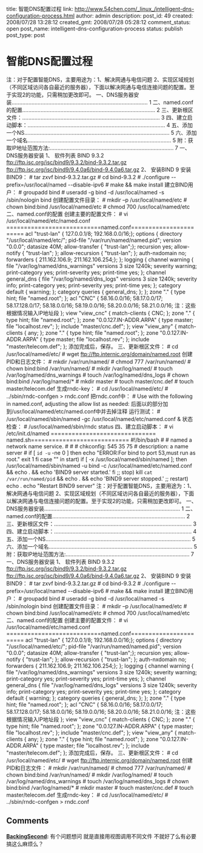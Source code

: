 title: 智能DNS配置过程
link: http://www.54chen.com/_linux_/intelligent-dns-configuration-process.html
author: admin
description: 
post_id: 49
created: 2008/07/28 13:28:12
created_gmt: 2008/07/28 05:28:12
comment_status: open
post_name: intelligent-dns-configuration-process
status: publish
post_type: post

# 智能DNS配置过程

注：对于配置智能DNS，主要用途为：1、解决网通与电信问题 2、实现区域规划（不同区域访问各自最近的服务器），下面以解决网通与电信连接问题的配置。至于实现2的功能，只需稍加更改即可。 一、DNS服务器安装......................................................................................... 1 二、named.conf的配置....................................................................................... 2 三、更新根区文件：.......................................................................................... 3 四、建立启动脚本：.......................................................................................... 4 五、添加一个NS............................................................................................... 5 六、添加一个域名.............................................................................................. 5 附：获取IP地址范围方法:................................................................................. 7 一、DNS服务器安装 1、 软件列表 BIND 9.3.2 ftp://ftp.isc.org/isc/bind9/9.3.2/bind-9.3.2.tar.gz ftp://ftp.isc.org/isc/bind9/9.4.0a6/bind-9.4.0a6.tar.gz 2、 安装BIND 9 安装BIND9： # tar zxvf bind-9.3.2.tar.gz # cd bind-9.3.2 # ./configure --prefix=/usr/local/named --disable-ipv6 # make && make install 建立BIND用户： # groupadd bind # useradd -g bind -d /usr/local/named -s /sbin/nologin bind 创建配置文件目录： # mkdir –p /usr/local/named/etc # chown bind:bind /usr/local/named/etc # chmod 700 /usr/local/named/etc 二、named.conf的配置 创建主要的配置文件： # vi /usr/local/named/etc/named.conf ===========================named.conf======================= acl "trust-lan" { 127.0.0.1/8; 192.168.0.0/16;}; options { directory "/usr/local/named/etc/"; pid-file "/var/run/named/named.pid"; version "0.0.0"; datasize 40M; allow-transfer { "trust-lan";}; recursion yes; allow-notify { "trust-lan"; }; allow-recursion { "trust-lan"; }; auth-nxdomain no; forwarders { 211.162.106.9; 211.162.106.254;}; }; logging { channel warning { file "/var/log/named/dns_warnings" versions 3 size 1240k; severity warning; print-category yes; print-severity yes; print-time yes; }; channel general_dns { file "/var/log/named/dns_logs" versions 3 size 1240k; severity info; print-category yes; print-severity yes; print-time yes; }; category default { warning; }; category queries { general_dns; }; }; zone "." { type hint; file "named.root"; }; acl "CNC" { 58.16.0.0/16; 58.17.0.0/17; 58.17.128.0/17; 58.18.0.0/16; 58.19.0.0/16; 58.20.0.0/16; 58.21.0.0/16; 注：这些根据情况输入IP地址段 }; view "view_cnc" { match-clients { CNC; }; zone "." { type hint; file "named.root"; }; zone "0.0.127.IN-ADDR.ARPA" { type master; file "localhost.rev"; }; include "master/cnc.def"; }; view "view_any" { match-clients { any; }; zone "." { type hint; file "named.root"; }; zone "0.0.127.IN-ADDR.ARPA" { type master; file "localhost.rev"; }; include "master/telecom.def"; }; 添加完成后，保存。 三、更新根区文件： # cd /usr/local/named/etc/ # wget ftp://ftp.internic.org/domain/named.root 创建PID和日志文件： # mkdir /var/run/named/ # chmod 777 /var/run/named/ # chown bind:bind /var/run/named/ # mkdir /var/log/named/ # touch /var/log/named/dns_warnings # touch /var/log/named/dns_logs # chown bind:bind /var/log/named/* # mkdir master # touch master/cnc.def # touch master/telecom.def 生成rndc-key： # cd /usr/local/named/etc/ # ../sbin/rndc-confgen > rndc.conf 把rndc.conf中： # Use with the following in named.conf, adjusting the allow list as needed: 后面以的部分加到/usr/local/named/etc/named.conf中并去掉注释 运行测试： # /usr/local/named/sbin/named -gc /usr/local/named/etc/named.conf & 状态检查： # /usr/local/named/sbin/rndc status 四、建立启动脚本： # vi /etc/init.d/named ============================== named.sh============================ #!/bin/bash # # named a network name service. # # # chkconfig: 545 35 75 # description: a name server # if [ `id -u` -ne 0 ] then echo "ERROR:For bind to port 53,must run as root." exit 1 fi case "" in start) if [ -x /usr/local/named/sbin/named ]; then /usr/local/named/sbin/named -u bind -c /usr/local/named/etc/named.conf && echo . && echo 'BIND9 server started.' fi ;; stop) kill `cat /var/run/named/pid` && echo . && echo 'BIND9 server stopped.' ;; restart) echo . echo "Restart BIND9 server" 注：对于配置智能DNS，主要用途为：1、解决网通与电信问题 2、实现区域规划（不同区域访问各自最近的服务器），下面以解决网通与电信连接问题的配置。至于实现2的功能，只需稍加更改即可。 一、DNS服务器安装......................................................................................... 1 二、named.conf的配置....................................................................................... 2 三、更新根区文件：.......................................................................................... 3 四、建立启动脚本：.......................................................................................... 4 五、添加一个NS............................................................................................... 5 六、添加一个域名.............................................................................................. 5 附：获取IP地址范围方法:................................................................................. 7 一、DNS服务器安装 1、 软件列表 BIND 9.3.2 ftp://ftp.isc.org/isc/bind9/9.3.2/bind-9.3.2.tar.gz ftp://ftp.isc.org/isc/bind9/9.4.0a6/bind-9.4.0a6.tar.gz 2、 安装BIND 9 安装BIND9： # tar zxvf bind-9.3.2.tar.gz # cd bind-9.3.2 # ./configure --prefix=/usr/local/named --disable-ipv6 # make && make install 建立BIND用户： # groupadd bind # useradd -g bind -d /usr/local/named -s /sbin/nologin bind 创建配置文件目录： # mkdir –p /usr/local/named/etc # chown bind:bind /usr/local/named/etc # chmod 700 /usr/local/named/etc 二、named.conf的配置 创建主要的配置文件： # vi /usr/local/named/etc/named.conf ===========================named.conf======================= acl "trust-lan" { 127.0.0.1/8; 192.168.0.0/16;}; options { directory "/usr/local/named/etc/"; pid-file "/var/run/named/named.pid"; version "0.0.0"; datasize 40M; allow-transfer { "trust-lan";}; recursion yes; allow-notify { "trust-lan"; }; allow-recursion { "trust-lan"; }; auth-nxdomain no; forwarders { 211.162.106.9; 211.162.106.254;}; }; logging { channel warning { file "/var/log/named/dns_warnings" versions 3 size 1240k; severity warning; print-category yes; print-severity yes; print-time yes; }; channel general_dns { file "/var/log/named/dns_logs" versions 3 size 1240k; severity info; print-category yes; print-severity yes; print-time yes; }; category default { warning; }; category queries { general_dns; }; }; zone "." { type hint; file "named.root"; }; acl "CNC" { 58.16.0.0/16; 58.17.0.0/17; 58.17.128.0/17; 58.18.0.0/16; 58.19.0.0/16; 58.20.0.0/16; 58.21.0.0/16; 注：这些根据情况输入IP地址段 }; view "view_cnc" { match-clients { CNC; }; zone "." { type hint; file "named.root"; }; zone "0.0.127.IN-ADDR.ARPA" { type master; file "localhost.rev"; }; include "master/cnc.def"; }; view "view_any" { match-clients { any; }; zone "." { type hint; file "named.root"; }; zone "0.0.127.IN-ADDR.ARPA" { type master; file "localhost.rev"; }; include "master/telecom.def"; }; 添加完成后，保存。 三、更新根区文件： # cd /usr/local/named/etc/ # wget ftp://ftp.internic.org/domain/named.root 创建PID和日志文件： # mkdir /var/run/named/ # chmod 777 /var/run/named/ # chown bind:bind /var/run/named/ # mkdir /var/log/named/ # touch /var/log/named/dns_warnings # touch /var/log/named/dns_logs # chown bind:bind /var/log/named/* # mkdir master # touch master/cnc.def # touch master/telecom.def 生成rndc-key： # cd /usr/local/named/etc/ # ../sbin/rndc-confgen > rndc.conf

## Comments

**[BackingSecond](#10650 "2009-07-07 19:03:45"):** 有个问题想问 就是直接用视图调用不同文件 不就好了么有必要搞这么麻烦么？

